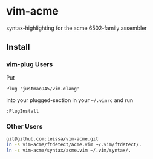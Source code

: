 # vim-acme
syntax-highlighting for the acme 6502-family assembler

## Install

### [vim-plug](https://github.com/junegunn/vim-plug) Users

Put
```vim
Plug 'justmao945/vim-clang'
```
into your plugged-section in your ```~/.vimrc``` and run
```vim
:PlugInstall
```

### Other Users

```bash
git@github.com:leissa/vim-acme.git
ln -s vim-acme/ftdetect/acme.vim ~/.vim/ftdetect/.
ln -s vim-acme/syntax/acme.vim ~/.vim/syntax/.
```
